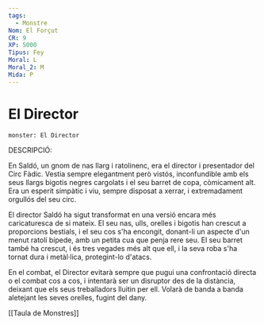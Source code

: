```yaml
---
tags:
  - Monstre
Nom: El Forçut
CR: 9
XP: 5000
Tipus: Fey
Moral: L
Moral_2: M
Mida: P
---
```

# El Director

```statblock
monster: El Director
```

DESCRIPCIÓ:

 En Saldó, un gnom de nas llarg i ratolinenc, era el director i presentador del Circ Fàdic. Vestia sempre elegantment però vistós, inconfundible amb els seus llargs bigotis negres cargolats i el seu barret de copa, còmicament alt. Era un esperit simpàtic i viu, sempre disposat a xerrar, i extremadament orgullós del seu circ.

El director Saldó ha sigut transformat en una versió encara més caricaturesca de si mateix. El seu nas, ulls, orelles i bigotis han crescut a proporcions bestials, i el seu cos s'ha encongit, donant-li un aspecte d'un menut ratolí bípede, amb un petita cua que penja rere seu. El seu barret també ha crescut, i és tres vegades més alt que ell, i la seva roba s'ha tornat dura i metàl·lica, protegint-lo d'atacs.

En el combat, el Director evitarà sempre que pugui una confrontació directa o el combat cos a cos, i intentarà ser un disruptor des de la distància, deixant que els seus treballadors lluitin per ell. Volarà de banda a banda aletejant les seves orelles, fugint del dany.

[[Taula de Monstres]]



